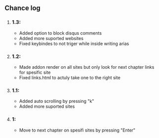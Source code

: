 ## **Chance log** 

1. ### 1.3:
    - Added option to block disqus comments
    - Added more suported websites
    - Fixed keybindes to not triger while inside writing arias
    

2. ### 1.2:
    - Made addon render on all sites but only look for next chapter links for spesific site
    - Fixed links.html to actuly take one to the right site

3. ### 1.1:
    - Added auto scrolling by pressing "k"
    - Added more suported sites

4. ### 1:
    - Move to next chapter on spesifi sites by pressing "Enter"

